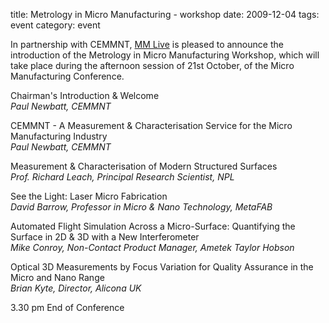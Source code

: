 title: Metrology in Micro Manufacturing - workshop
date: 2009-12-04 
tags: event
category: event

In partnership with CEMMNT, [MM Live](http://www.micromanu.com/x/exhibition.html) is pleased to announce the introduction of the Metrology in Micro Manufacturing Workshop, which will take place during the afternoon session of 21st October, of the Micro Manufacturing Conference.
<!--break-->
Chairman's Introduction & Welcome  
*Paul Newbatt, CEMMNT*  

CEMMNT - A Measurement & Characterisation Service for the Micro Manufacturing Industry  
*Paul Newbatt, CEMMNT*  

Measurement & Characterisation of Modern Structured Surfaces  
*Prof. Richard Leach, Principal Research Scientist, NPL*  

See the Light: Laser Micro Fabrication  
*David Barrow, Professor in Micro & Nano Technology, MetaFAB*  

Automated Flight Simulation Across a Micro-Surface: Quantifying the Surface in 2D & 3D with a New Interferometer  
*Mike Conroy, Non-Contact Product Manager, Ametek Taylor Hobson*  

Optical 3D Measurements by Focus Variation for Quality Assurance in the Micro and Nano Range  
*Brian Kyte, Director, Alicona UK*  

3.30 pm End of Conference